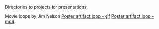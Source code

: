 Directories to projects for presentations.

Movie loops by Jim Nelson
[Poster artifact loop - gif](https://cimss.ssec.wisc.edu/goes/rt/jimn/adomako/ams2022_poster/adomako_ams2022_poster_artifacts_loop_1fps.gif)
[Poster artifact loop - mp4](https://cimss.ssec.wisc.edu/goes/rt/jimn/adomako/ams2022_poster/adomako_ams2022_poster_artifacts_loop_1fps.mp4)

